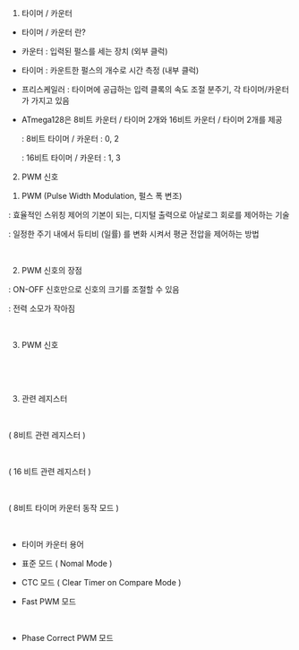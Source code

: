 01. 타이머 / 카운터


* 타이머 / 카운터 란?

- 카운터 : 입력된 펄스를 세는 장치 (외부 클럭)

- 타이머 : 카운트한 펄스의 개수로 시간 측정 (내부 클럭)

- 프리스케일러 : 타이머에 공급하는 입력 클록의 속도 조절 분주기, 각 타이머/카운터가 가지고 있음

- ATmega128은 8비트 카운터 / 타이머 2개와 16비트 카운터 / 타이머 2개를 제공

   : 8비트 타이머 / 카운터 : 0, 2

   : 16비트 타이머 / 카운터 : 1, 3


02. PWM 신호

1) PWM (Pulse Width Modulation, 펄스 폭 변조)

: 효율적인 스위칭 제어의 기본이 되는, 디지털 출력으로 아날로그 회로를 제어하는 기술

: 일정한 주기 내에서 듀티비 (일률) 를 변화 시켜서 평균 전압을 제어하는 방법




​

2) PWM 신호의 장점 

: ON-OFF 신호만으로 신호의 크기를 조절할 수 있음

: 전력 소모가 작아짐

​

3) PWM 신호

​


​

03. 관련 레지스터

​

( 8비트 관련 레지스터 )










​

( 16 비트 관련 레지스터 )



​

( 8비트 타이머 카운터 동작 모드 )

​

- 타이머 카운터 용어 


- 표준 모드 ( Nomal Mode )


- CTC 모드 ( Clear Timer on Compare Mode )


- Fast PWM 모드

​


- Phase Correct PWM 모드

